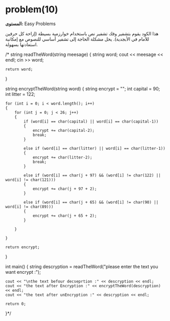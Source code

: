 # problem(10)

**المستوى:** Easy Problems

هذا الكود يقوم بتشفير وفك تشفير نص باستخدام خوارزمية بسيطة (إزاحة كل حرفين للأمام في الأبجدية). 
يحل مشكلة الحاجة إلى تشفير أساسي للنصوص مع إمكانية استعادتها بسهولة.

/* string readTheWord(string meesage)
{
	string word;
	cout << meesage << endl;
	cin >> word;

	return word;
}

string encryptTheWord(string word)
{
	string encrypt = "";
	int capital = 90;
	int litter = 122;

	for (int i = 0; i < word.length(); i++)
	{
		for (int j = 0; j < 26; j++)
		{
			if (word[i] == char(capital) || word[i] == char(capital-1))
			{
				encrypt += char(capital-2);
				break;
			}
			
			else if (word[i] == char(litter) || word[i] == char(litter-1))
			{
				encrypt += char(litter-2);
				break;
			}

			else if (word[i] == char(j + 97) && (word[i] != char(122) || word[i] != char(121)))
			{
				encrypt += char(j + 97 + 2);
			}

			else if (word[i] == char(j + 65) && (word[i] != char(90) || word[i] != char(89)))
			{
				encrypt += char(j + 65 + 2);
			}

		}
		
	}

	return encrypt;

}

int main()
{
	string descryption = readTheWord("please enter the text you want encrypt :");

	cout << "\nthe text befour decseprtion :" << descryption << endl;
	cout << "the text after Encryption :" << encryptTheWord(descryption) << endl;
	cout << "the text after unEncryption :" << descryption << endl;

	return 0;
}*/

```cpp

```